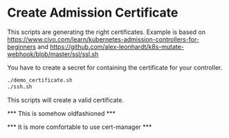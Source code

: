 # Create Admission  Certificate

This scripts are generating the right certificates.
Example is based on https://www.civo.com/learn/kubernetes-admission-controllers-for-beginners
and  https://github.com/alex-leonhardt/k8s-mutate-webhook/blob/master/ssl/ssl.sh 

You have to create a secret for containing the certificate for your controller.

````bash
./demo_certificate.sh
./ssh.sh
````

This scripts will create a valid certificate.

*** This is somehow oldfashioned ***

*** It is more comfortable to use cert-manager ***
